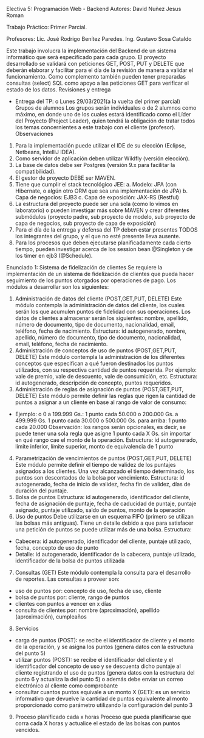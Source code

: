 Electiva 5: Programación Web - Backend
Autores:
    David Nuñez
    Jesus Roman

Trabajo Práctico: Primer Parcial.

Profesores:
    Lic. José Rodrigo Benítez Paredes.
    Ing. Gustavo Sosa Cataldo

Este trabajo involucra la implementación del Backend de un sistema informático que será especificado para cada grupo. El proyecto desarrollado se validará con peticiones GET, POST, PUT y DELETE que deberán elaborar y facilitar para el día de la revisión de manera a validar el funcionamiento. Como complemento también pueden tener preparadas consultas (select) SQL como apoyo a las peticiones GET para verificar el estado de los datos.
Revisiones y entrega
- Entrega del TP:
o Lunes 29/03/2021(a la vuelta del primer parcial)
Grupos de alumnos Los grupos serán individuales o de 2 alumnos como máximo, en donde uno de los cuales estará identificado como el Líder del Proyecto (Project Leader), quien tendrá la obligación de tratar todos los temas concernientes a este trabajo con el cliente (profesor).
Observaciones
1) Para la implementación puede utilizar el IDE de su elección (Eclipse, Netbeans, IntelliJ IDEA).
2) Como servidor de aplicación deben utilizar Wildfly (versión elección).
3) La base de datos debe ser Postgres (versión 9.x para facilitar la compatibilidad).
4) El gestor de proyecto DEBE ser MAVEN.
5) Tiene que cumplir el stack tecnológico JEE:
    a. Modelo: JPA (con Hibernate, o algún otro ORM que sea una implementación de JPA)
    b. Capa de negocios: EJB3
    c. Capa de exposición: JAX-RS (Restful)
6) La estructura del proyecto puede ser una sola (como lo vimos en laboratorio) o pueden investigar más sobre MAVEN y crear diferentes submódulos (proyecto padre, sub proyecto de modelo, sub proyecto
de capa de negocios, sub proyecto de capa de exposición)
7) Para el día de la entrega y defensa del TP deben estar presentes TODOS los integrantes del grupo, y el que no esté presente lleva ausente.
8) Para los procesos que deben ejecutarse planificadamente cada cierto tiempo, pueden investigar acerca de los session bean @Singleton y de los timer en ejb3 (@Schedule).

Enunciado 1: Sistema de fidelización de clientes
Se requiere la implementación de un sistema de fidelización de clientes que pueda hacer seguimiento de los puntos otorgados por operaciones de pago.
Los módulos a desarrollar son los siguientes:
1) Administración de datos del cliente (POST,GET,PUT, DELETE)
Este módulo contempla la administración de datos del cliente, los cuales serán los que acumulen puntos de fidelidad con sus operaciones. Los datos de clientes a almacenar serán los siguientes: nombre, apellido, número de documento, tipo de documento, nacionalidad, email, teléfono, fecha de nacimiento. Estructura: id autogenerado, nombre, apellido, número de documento, tipo de documento,
nacionalidad, email, teléfono, fecha de nacimiento.
2) Administración de conceptos de uso de puntos (POST,GET,PUT, DELETE) Este módulo contempla la administración de los diferentes conceptos que especifican a qué fueron destinados los puntos utilizados, con su respectiva cantidad de puntos requerida. Por ejemplo: vale de premio, vale de descuento, vale de consumición, etc.
Estructura: id autogenerado, descripción de concepto, puntos requeridos.
3) Administración de reglas de asignación de puntos (POST,GET,PUT, DELETE)
Este módulo permite definir las reglas que rigen la cantidad de puntos a asignar a un cliente
en base al rango de valor de consumo:
- Ejemplo:
o 0 a 199.999 Gs.: 1 punto cada 50.000
o 200.000 Gs. a 499.999 Gs. 1 punto cada 30.000
o 500.000 Gs. para arriba: 1 punto cada 20.000
Observación: los rangos serán opcionales, es decir, se puede tener una sola regla que asigne 1
punto cada X Gs. sin importar en qué rango cae el monto de la operación.
Estructura: id autogenerado, limite inferior, límite superior, monto de equivalencia de 1
punto
4) Parametrización de vencimientos de puntos (POST,GET,PUT, DELETE)
Este módulo permite definir el tiempo de validez de los puntajes asignados a los clientes. Una
vez alcanzado el tiempo determinado, los puntos son descontados de la bolsa por
vencimiento.
Estructura: id autogenerado, fecha de inicio de validez, fecha fin de validez, días de
duración del puntaje.
5) Bolsa de puntos
Estructura: id autogenerado, identificador del cliente, fecha de asignación de puntaje, fecha
de caducidad de puntaje, puntaje asignado, puntaje utilizado, saldo de puntos, monto de la
operación
6) Uso de puntos
Debe utilizarse en un esquema FIFO (primero se utilizan las bolsas más antiguas). Tiene un
detalle debido a que para satisfacer una petición de puntos se puede utilizar más de una bolsa.
Estructura:
- Cabecera: id autogenerado, identificador del cliente, puntaje utilizado, fecha,
concepto de uso de punto
- Detalle: id autogenerado, identificador de la cabecera, puntaje utilizado, identificador
de la bolsa de puntos utilizada
7) Consultas (GET)
Este módulo contempla la consulta para el desarrollo de reportes.
Las consultas a proveer son:
- uso de puntos por: concepto de uso, fecha de uso, cliente
- bolsa de puntos por: cliente, rango de puntos
- clientes con puntos a vencer en x días
- consulta de clientes por: nombre (aproximación), apellido (aproximación),
cumpleaños
8) Servicios
- carga de puntos (POST): se recibe el identificador de cliente y el monto de la
operación, y se asigna los puntos (genera datos con la estructura del punto 5)
- utilizar puntos (POST): se recibe el identificador del cliente y el identificador del
concepto de uso y se descuenta dicho puntaje al cliente registrando el uso de puntos
(genera datos con la estructura del punto 6 y actualiza la del punto 5)
o además debe enviar un correo electrónico al cliente como comprobante
- consultar cuantos puntos equivale a un monto X (GET): es un servicio informativo que devuelve la cantidad de puntos equivalente al monto proporcionado como parámetro utilizando la configuración del punto 3
9) Proceso planificado cada x horas
Proceso que pueda planificarse que corra cada X horas y actualice el estado de las bolsas con puntos vencidos.